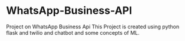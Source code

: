 # WhatsApp-Business-API
Project on WhatsApp Business Api
This Project is created using python flask and twilio and chatbot and some concepts of ML. 
